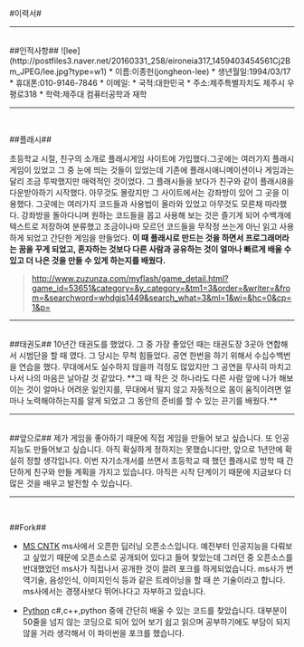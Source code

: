 #이력서#
***
<BR>
##인적사항##
 ![lee](http://postfiles3.naver.net/20160331_258/eironeia317_1459403454561Cj2Bm_JPEG/lee.jpg?type=w1)
* 이름:이종헌(jongheon-lee)  
* 생년월일:1994/03/17
* 휴대폰:010-9146-7846
* 이메일:<ismir1449@gmail.com>
* 국적:대한민국
* 주소:제주특별자치도 제주시 우평로318
* 학력:제주대 컴퓨터공학과 재학  

---
<BR>

##플래시##


  초등학교 시절, 친구의 소개로 플래시게임 사이트에 가입했다.그곳에는 여러가지 플래시게임이 있었고 그 중 눈에 띄는 것들이 있었는데 기존에 플래시애니메이션이나 게임과는 달리 조금 투박했지만 매력적인 것이었다. 그 플래시들을 보다가 친구와 같이 플래시8을 다운받아하기 시작했다. 아무것도 몰랐지만 그 사이트에서는 강좌방이 있어 그 곳을 이용했다. 그곳에는 여러가지 코드들과 사용법이 올라와 있었고 아무것도 모른채 따라했다. 강좌방을 돌아다니며 원하는 코드들을 몹고 사용해 보는 것은 즐기게 되어 수백개에 텍스트로 저장하여 분류했고 조금이나마 모르던 코드들을 무작정 쓰는게 아닌 읽고 사용하게 되었고 간단한 게임을 만들었다. **이 때 플래시로 만드는 것을 하면서 프로그래머라는 꿈을 꾸게 되었고, 혼자하는 것보다 다른 사람과 공유하는 것이 얼마나 빠르게 배울 수 있고 더 나은 것을 만들 수 있게 하는지를 배웠다.**
><http://www.zuzunza.com/myflash/game_detail.html?game_id=53651&category=&y_category=&tm1=3&order=&writer=&from=&searchword=whdgjs1449&search_what=3&ml=1&wi=&hc=0&cp=1&p=>

---
 <br>
 ##태권도##
 10년간 태권도를 했었다. 그 중 가장 좋았던 때는 태권도장 3곳아 연합해서 시범단을 할 때 였다. 그 당시는 무척 힘들었다. 공연 한번을 하기 위해서 수십수백번을 연습을 했다. 무대에서도 실수하지 않을까 걱정도 많았지만 그 공연을 무사히 마치고 나서 나의 마음은 날아갈 것 같았다. **그 때 작은 것 하나라도 다른 사람 앞에 나가 해보이는 것이 얼마나 어려운 일인지를, 무대에서 떨지 않고 자동적으로 몸이 움직이려면 얼마나 노력해야하는지를 알게 되었고 그 동안의 준비를 할 수 있는 끈기를 배웠다.** 

---
<br>
##앞으로##
 제가 게임을 좋아하기 때문에 직접 게임을 만들어 보고 싶습니다. 또 인공지능도 만들어보고 싶습니다. 아직 확실하게 정하지는 못했습니다만, 앞으로 1년안에 확실히 정할 생각입니다. 이번 자기소개서를 쓰면서 초등학교 때 했던 플래시로 방학 때 간단하게 친구와 만들 계획을 가지고 있습니다. 아직은 시작 단계이기 때문에 지금보다 더 많은 것을 배우고 발전할 수 있습니다.


---
<br>

##Fork##
* [MS CNTK](https://github.com/JongheonLee94/CNTK.git)
   ms사에서 오픈한 딥러닝 오픈소스입니다. 예전부터 인공지능을 다뤄보고 싶었기 때문에 오픈소스로 공개되어 있다고 들어 찾았는데 그러던 중 오픈소스를 반대했었던 ms사가 직접나서 공개한 것이 끌려 포크를 하게되었습니다. 
   ms사가 번역기술, 음성인식, 이미지인식 등과 같은 트레이닝을 할 때 쓴 기술이라고 합니다. ms사에서는 경쟁사보다 뛰어나다고 자부하고 있습니다.

* [Python](https://github.com/JongheonLee94/Python.git)
   c#,c++,python 중에 간단히 배울 수 있는 코드를 찾았습니다. 대부분이 50줄을 넘지 않는 코딩으로 되어 있어 보기 쉽고 읽으며 공부하기에도 부담이 되지 않을 거라 생각해서 이 파이썬을 포크를 했습니다. 